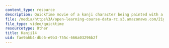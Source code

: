```yaml
---
content_type: resource
description: QuickTime movie of a kanji character being painted with a brush.
file: /media/https%3A/open-learning-course-data-rc.s3.amazonaws.com/21g-504-japanese-iv-spring-2009/fae9a6b4dbc6e9b3755c666a03296b2f_Kanji14.mov
file_type: video/quicktime
resourcetype: Other
title: Kanji14
uid: fae9a6b4-dbc6-e9b3-755c-666a03296b2f
---
```

